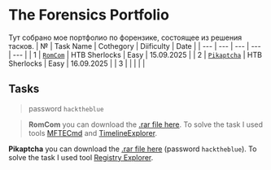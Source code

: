 # The Forensics Portfolio
Тут собрано мое портфолио по форензике, состоящее из решения тасков.
| № | Task Name | Cothegory | Diificulty | Date |
| --- | --- | --- | --- | --- |
| 1 | [`RomCom`](Portfolio/RomCom.pdf) | HTB Sherlocks | Easy | 15.09.2025 |
| 2 | [`Pikaptcha`](Portfolio/Pikaptcha.pdf) | HTB Sherlocks | Easy | 16.09.2025 |
| 3 | | | | |

## Tasks
> password `hacktheblue`

> **RomCom** you can download the [.rar file here](https://labs.hackthebox.com/api/v4/challenges/988/cdn/redirect?auth_user_id=948426&expires=1758010147&signature=b7a2f3ba160c18124611ee499080b45f276b048d03543ede1750aff36c65e81e). To solve the task I used tools [MFTECmd](https://download.ericzimmermanstools.com/net6/MFTECmd.zip) and [TimelineExplorer](https://download.ericzimmermanstools.com/net6/TimelineExplorer.zip).  

**Pikaptcha** you can download the [.rar file here](https://labs.hackthebox.com/api/v4/challenges/774/cdn/redirect?auth_user_id=948426&expires=1758032893&signature=0736cd5cc4fa3909ce2464085e4908ea70a31dd1e197fe99dc6eb94b40087a16) (password `hacktheblue`). To solve the task I used tool [Registry Explorer](https://download.ericzimmermanstools.com/net6/RegistryExplorer.zip).

